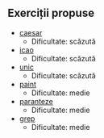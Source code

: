 Exerciții propuse
-----------------

- [caesar](caesar)
	- Dificultate: scăzută
- [icao](icao)
	- Dificultate: scăzută
- [unic](unic)
	- Dificultate: scăzută
- [paint](paint)
	- Dificultate: medie
- [paranteze](paranteze)
	- Dificultate: medie
- [grep](grep)
	- Dificultate: medie
